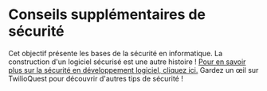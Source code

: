# Conseils supplémentaires de sécurité

Cet objectif présente les bases de la sécurité en informatique. La construction d'un logiciel sécurisé est une autre histoire&nbsp;! [Pour en savoir plus sur la sécurité en développement logiciel, cliquez ici.](https://en.wikipedia.org/wiki/Software_development_security) Gardez un œil sur TwilioQuest pour découvrir d'autres tips de sécurité&nbsp;!